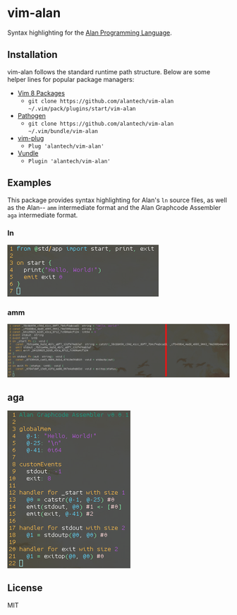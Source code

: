 # vim-alan

Syntax highlighting for the [Alan Programming Language](https://alan-lang.org).

## Installation

vim-alan follows the standard runtime path structure. Below are some helper lines for popular package managers:

* [Vim 8 Packages](http://vimhelp.appspot.com/repeat.txt.html#packages)
  * `git clone https://github.com/alantech/vim-alan ~/.vim/pack/plugins/start/vim-alan`
* [Pathogen](https://github.com/tpope/vim-pathogen)
  * `git clone https://github.com/alantech/vim-alan ~/.vim/bundle/vim-alan`
* [vim-plug](https://github.com/junegunn/vim-plug)
  * `Plug 'alantech/vim-alan'`
* [Vundle](https://github.com/VundleVim/Vundle.vim)
  * `Plugin 'alantech/vim-alan'`

## Examples

This package provides syntax highlighting for Alan's `ln` source files, as well as the Alan-- `amm` intermediate format and the Alan Graphcode Assembler `aga` intermediate format.

### ln

![ln](./ln.png)

### amm

![amm](./amm.png)

## aga

![aga](./aga.png)

## License

MIT
